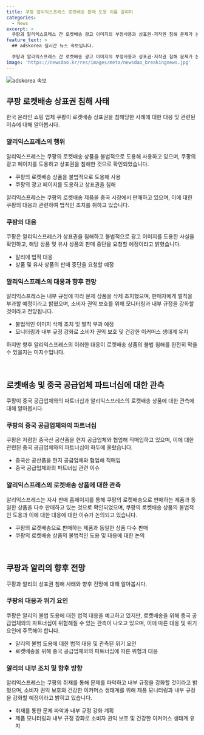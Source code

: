 ```yaml
---
title: 쿠팡 알리익스프레스 로켓배송 판매 도용 이름 알리미
categories:
  - News
excerpt: >
  쿠팡과 알리익스프레스 간 로켓배송 광고 이미지의 부정사용과 상표권·저작권 침해 문제가 논란으로 떠올랐다. 알리가 쿠팡의 광고를 불법 도용해 '짝퉁 로켓배송'을 판매하는 것으로 드러나, 쿠팡은 법적 조치를 예고했다. 이에 대해 알리는 내부 모니터링 시스템을 강화하고 해당 상품들의 삭제 및 판매자에게 벌칙을 부과할 예정이라 밝혔다. 한편 쿠팡은 중국 공급업체와의 파트너십 관련 리스크도 우려되고 있다. 이로 인해 쿠팡은 다른 판매 채널 탐색과 로켓배송의 경쟁우위를 지키기 위한 대응이 필요해 보인다.
feature_text: >
  ## adskorea 실시간 뉴스 속보입니다.

  쿠팡과 알리익스프레스 간 로켓배송 광고 이미지의 부정사용과 상표권·저작권 침해 문제가 논란으로 떠올랐다. 알리가 쿠팡의 광고를 불법 도용해 '짝퉁 로켓배송'을 판매하는 것으로 드러나, 쿠팡은 법적 조치를 예고했다. 이에 대해 알리는 내부 모니터링 시스템을 강화하고 해당 상품들의 삭제 및 판매자에게 벌칙을 부과할 예정이라 밝혔다. 한편 쿠팡은 중국 공급업체와의 파트너십 관련 리스크도 우려되고 있다. 이로 인해 쿠팡은 다른 판매 채널 탐색과 로켓배송의 경쟁우위를 지키기 위한 대응이 필요해 보인다.
image: 'https://newsdao.kr/res/images/meta/newsdao_breakingnews.jpg'
---
```


<p><img src="https://newsdao.kr/res/images/meta/newsdao_breakingnews.jpg" alt="adskorea 속보" /></p>

<h2 data-ke-size="size26">쿠팡 로켓배송 상표권 침해 사태</h2>

<p data-ke-size="size16">한국 온라인 쇼핑 업체 쿠팡이 로켓배송 상표권을 침해당한 사례에 대한 대응 및 관련된 이슈에 대해 알아봅시다.</p>

<h3>알리익스프레스의 행위</h3>

<p data-ke-size="size16">알리익스프레스는 쿠팡의 로켓배송 상품을 불법적으로 도용해 사용하고 있으며, 쿠팡의 광고 페이지를 도용하고 상표권을 침해한 것으로 확인되었습니다.</p>

<ul>
  <li>쿠팡의 로켓배송 상품을 불법적으로 도용해 사용</li>
  <li>쿠팡의 광고 페이지를 도용하고 상표권을 침해</li>
</ul>

<p data-ke-size="size16">알리익스프레스는 쿠팡의 로켓배송 제품을 중국 시장에서 판매하고 있으며, 이에 대한 쿠팡의 대응과 관련하여 법적인 조치를 취하고 있습니다.</p>

<h3>쿠팡의 대응</h3>

<p data-ke-size="size16">쿠팡은 알리익스프레스가 상표권을 침해하고 불법적으로 광고 이미지를 도용한 사실을 확인하고, 해당 상품 및 유사 상품의 판매 중단을 요청할 예정이라고 밝혔습니다.</p>

<ul>
  <li>알리에 법적 대응</li>
  <li>상품 및 유사 상품의 판매 중단을 요청할 예정</li>
</ul>

<h3>알리익스프레스의 대응과 향후 전망</h3>

<p data-ke-size="size16">알리익스프레스는 내부 규정에 따라 문제 상품을 삭제 조치했으며, 판매자에게 벌칙을 부과할 예정이라고 밝혔으며, 소비자 권익 보호를 위해 모니터링과 내부 규정을 강화할 것이라고 전망됩니다.</p>

<ul>
  <li>불법적인 이미지 삭제 조치 및 벌칙 부과 예정</li>
  <li>모니터링과 내부 규정 강화로 소비자 권익 보호 및 건강한 이커머스 생태계 유지</li>
</ul>

<p data-ke-size="size16">하지만 향후 알리익스프레스의 이러한 대응이 로켓배송 상품의 불법 침해를 완전히 막을 수 있을지는 미지수입니다.</p>

<p data-ke-size="size16">&nbsp;</p>

<h2 data-ke-size="size26">로켓배송 및 중국 공급업체 파트너십에 대한 관측</h2>

<p data-ke-size="size16">쿠팡이 중국 공급업체와의 파트너십과 알리익스프레스의 로켓배송 상품에 대한 관측에 대해 알아봅시다.</p>

<h3>쿠팡의 중국 공급업체와의 파트너십</h3>

<p data-ke-size="size16">쿠팡은 저렴한 중국산 공산품을 현지 공급업체와 협업해 직매입하고 있으며, 이에 대한 관련된 중국 공급업체와의 파트너십이 화두에 올랐습니다.</p>

<ul>
  <li>중국산 공산품을 현지 공급업체와 협업해 직매입</li>
  <li>중국 공급업체와의 파트너십 관련 이슈</li>
</ul>

<h3>알리익스프레스의 로켓배송 상품에 대한 관측</h3>

<p data-ke-size="size16">알리익스프레스는 자사 판매 홈페이지를 통해 쿠팡의 로켓배송으로 판매하는 제품과 동일한 상품을 다수 판매하고 있는 것으로 확인되었으며, 쿠팡의 로켓배송 상품의 불법적인 도용과 이에 대한 대응에 대한 이슈가 논의되고 있습니다.</p>

<ul>
  <li>쿠팡의 로켓배송으로 판매하는 제품과 동일한 상품 다수 판매</li>
  <li>쿠팡의 로켓배송 상품의 불법적인 도용 및 대응에 대한 논의</li>
</ul>

<p data-ke-size="size16">&nbsp;</p>

<h2 data-ke-size="size26">쿠팡과 알리의 향후 전망</h2>

<p data-ke-size="size16">쿠팡과 알리의 상표권 침해 사태와 향후 전망에 대해 알아봅시다.</p>

<h3>쿠팡의 대응과 위기 요인</h3>

<p data-ke-size="size16">쿠팡은 알리의 불법 도용에 대한 법적 대응을 예고하고 있지만, 로켓배송을 위해 중국 공급업체와의 파트너십이 위험해질 수 있는 관측이 나오고 있으며, 이에 따른 대응 및 위기 요인에 주목해야 합니다.</p>

<ul>
  <li>알리의 불법 도용에 대한 법적 대응 및 관측된 위기 요인</li>
  <li>로켓배송을 위해 중국 공급업체와의 파트너십에 따른 위험과 대응</li>
</ul>

<h3>알리의 내부 조치 및 향후 방향</h3>

<p data-ke-size="size16">알리익스프레스는 쿠팡의 취재를 통해 문제를 파악하고 내부 규정을 강화할 것이라고 밝혔으며, 소비자 권익 보호와 건강한 이커머스 생태계를 위해 제품 모니터링과 내부 규정을 강화할 예정이라고 밝히고 있습니다.</p>

<ul>
  <li>취재를 통한 문제 파악과 내부 규정 강화 계획</li>
  <li>제품 모니터링과 내부 규정 강화로 소비자 권익 보호 및 건강한 이커머스 생태계 유지</li>
</ul>

<p data-ke-size="size16">&nbsp;</p>

